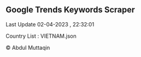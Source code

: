 

## Google Trends Keywords Scraper 
 
Last Update 02-04-2023 , 22:32:01

Country List :
VIETNAM.json



© Abdul Muttaqin 
